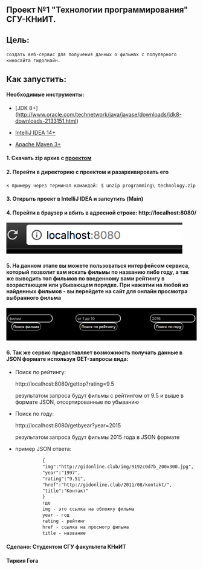 ## Проект №1 "Технологии программирования" СГУ-КНиИТ.
## Цель:
	создать веб-сервис для получения данных о фильмах с популярного киносайта гидолнайн.
## Как запустить:

#### Необходимые инструменты:
* [JDK 8+] (http://www.oracle.com/technetwork/java/javase/downloads/jdk8-downloads-2133151.html)

* [IntelliJ IDEA 14+](<https://www.jetbrains.com/idea/download/>)

* [Apache Maven 3+](<https://maven.apache.org/download.cgi>)

#### 1. Скачать zip архив с [проектом](<https://drive.google.com/open?id=0BwQudlf3AtgCQWFQanhycDBLZ28>)
#### 2. Перейти в директорию с проектом и разархивировать его
	к примеру через терминал командой: $ unzip programming\ technology.zip
#### 3. Открыть проект в IntelliJ IDEA и запсутить (Main)
#### 4. Перейти в браузер и вбить в адресной строке: http://localhost:8080/
![Site url](screenshots/1.png)
#### 5. На данном этапе вы можете пользоваться интерфейсом сервиса, который позволит вам искать фильмы по названию либо году, а так же выводить топ фильмов по введенному вами рейтингу в возрастающем или убывающем порядке. При нажатии на любой из найденных фильмов - вы перейдете на сайт для онлайн просмотра выбранного фильма
![Main menu](screenshots/2.png)
#### 6. Так же сервис предоставляет возможность получать данные в JSON формате используя GET-запросы вида:
* Поиск по рейтингу:

	http://localhost:8080/gettop?rating=9.5
	
	результатом запроса будут фильмы с рейтингом от 9.5 и выше в формате JSON, отсортированные по убыванию

* Поиск по году:

	http://localhost:8080/getbyear?year=2015
	
	результатом запроса будут фильмы 2015 года в JSON формате

* пример JSON ответа:
	
				{
				"img":"http://gidonline.club/img/9192c0d7b_200x300.jpg",
				"year":"1997",
				"rating":"9.51",
				"href":"http://gidonline.club/2011/08/kontakt/",
				"title":"Контакт"
				}
				где 
				img - это ссылка на обложку фильма
				year - год
				rating - рейтинг
				href - ссылка на просмотр фильма
				title - название

#### Сделано: Студентом СГУ факультета КНиИТ
#### Тиркия Гога
